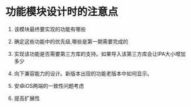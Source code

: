 # 功能模块设计时的注意点

1. 该模块最终要实现的功能有哪些

2. 确定这些功能中的优先级,哪些是第一期需要完成的

3. 实现该功能是否需要第三方库的支持。如果导入该第三方库会让IPA大小增加多少

4. 向下兼容能力的设计。新版本出现的功能老版本中如何显示。

5. 安卓iOS两端的一致性问题考虑

6. 提高扩展性
